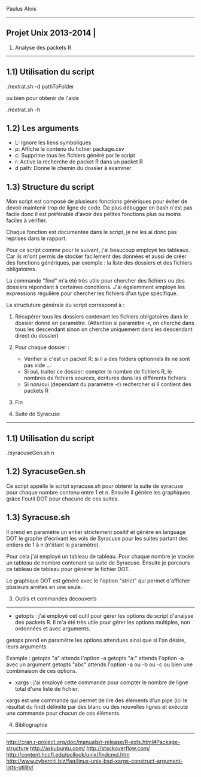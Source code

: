 Paulus Alois

-----------------------
Projet Unix 2013-2014 |
-----------------------

1) Analyse des packets R 
_________________________

1.1) Utilisation du script
---------------------

./rextrat.sh -d pathToFolder

ou bien pour obtenir de l'aide

./rextrat.sh -h

1.2) Les arguments
---------------------

- L: Ignore les liens symboliques 
- p: Affiche le contenu du fichier package.csv
- c: Supprime tous les fichiers généré par le script
- r: Active la recherche de packet R dans un packet R
- d path: Donne le chemin du dossier à examiner

1.3) Structure du script
---------------------

Mon script est composé de plusieurs fonctions génériques pour éviter de devoir maintenir trop de ligne de code. De plus débugger en bash n'est pas facile donc il est préférable d'avoir des petites fonctions plus ou moins faciles à vérifier.

Chaque fonction est documentée dans le script, je ne les ai donc pas reprises dans le rapport.

Pour ce script comme pour le suivant, j'ai beaucoup employé les tableaux. Car ils m'ont permis de stocker facilement des données et aussi de créer des fonctions génériques, par exemple : la liste des dossiers et des fichiers obligatoires.

La commande "find" m'a été très utile pour chercher des fichiers ou des dossiers répondant à certaines conditions. J'ai égalemment employé les expressions régulière pour chercher les fichiers d'un type spécifique.

La structuture générale du script correspond à :

1) Récupérer tous les dossiers contenant les fichiers obligatoires dans le dossier donné en paramètre.
(Attention si paramètre -r, on cherche dans tous les descendant sinon on cherche uniquement dans les descendant direct du dossier)

2) Pour chaque dossier :
    - Vérifier si c'est un packet R: si il a des folders optionnels ils ne sont pas vide ...
    - Si oui, traiter ce dossier: compter le nombre de fichiers R, le nombres de fichiers sources, écritures dans les différents fichiers.
    - Si non/oui (dependant du paramètre -r) rechercher si il contient des packets R
3) Fin


2) Suite de Syracuse
_____________________


1.1) Utilisation du script
--------------------------

./syracuseGen.sh n


1.2) SyracuseGen.sh
---------------------

Ce script appelle le script syracuse.sh pour obtenir la suite de syracuse pour chaque nombre contenu entre 1 et n. 
Ensuite il génère les graphiques grâce l'outil DOT pour chacune de ces suites.


1.3) Syracuse.sh
---------------------

Il prend en paramètre un entier strictement positif et génère en language DOT le graphe d'écrivant les vols de Syracuse pour les suites partant des entiers de 1 à n (n'étant le paramètre).

Pour cela j'ai employé un tableau de tableau. Pour chaque nombre je stocke un tableau de nombre contenant sa suite de Syracuse.
Ensuite je parcours ce tableau de tableau pour générer le fichier DOT. 

Le graphique DOT est généré avec le l'option "strict" qui permet d'afficher plusieurs arrêtes en une seule.

3) Outils et commandes découverts
___________________________________

- getopts : j'ai employé cet outil pour gérer les options du script d'analyse des packets R. Il m'a été très utile pour gérer les options multiples, non ordonnées et avec arguments.

getops prend en paramètre les options attendues ainsi que si l'on désire, leurs arguments.

Example : getopts "a" attends l'option -a
          getopts "a:" attends l'option -a avec un argument
          getopts "abc" attends l'option -a ou -b ou -c ou bien une combinaison de ces options.

- xargs : j'ai employé cette commande pour compter le nombre de ligne total d'une liste de fichier.

xargs est une commande qui permet de lire des éléments d'un pipe (ici le résultat du find) délimité par des blanc ou des nouvelles lignes et exécute une commande pour chacun de ces éléments.

4) Bibliographie
------------------

http://cran.r-project.org/doc/manuals/r-release/R-exts.html#Package-structure
http://askubuntu.com/
http://stackoverflow.com/
http://content.hccfl.edu/pollock/unix/findcmd.htm
http://www.cyberciti.biz/faq/linux-unix-bsd-xargs-construct-argument-lists-utility/


